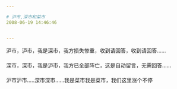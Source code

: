```yaml
---

# 沪市,深市和菜市
2008-06-19 14:46:46


---
```



沪市，沪市，我是深市，我方损失惨重，收到请回答，收到请回答……<br />
　　<br />
深市，深市，我是沪市，我方已全部阵亡，这是自动留言，无需回答……<br />
　　<br />
沪市沪市…..深市深市……我是菜市我是菜市，我们这里涨个不停